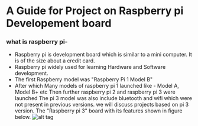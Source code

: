 # A Guide for Project on Raspberry pi Developement board

### what is raspberry pi-

* Raspberry pi is development board which is similar to a mini computer. It is of the size about a credit card.
* Raspberry pi widely used for learning Hardware and Software development. 
* The first Raspberry model was "Raspberry Pi 1 Model B"
* After which Many models of raspberry pi 1 launched like - Model A, Model B+ etc
Then further raspberry pi 2 and raspberry pi 3 were launched
The pi 3 model was also include bluetooth and wifi which were not present in previous versions.
we will discuss projects based on pi 3 version.
The "Raspberry pi 3" board with its features shown in figure below.
![alt tag](https://i.stack.imgur.com/jAlDp.png)
